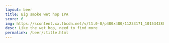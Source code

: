 ```yaml
---
layout: beer
title: Big smoke wet hop IPA
score: 6
img: https://scontent.xx.fbcdn.net/v/t1.0-0/p480x480/11233171_10153438036778745_7460779125459519208_n.jpg?oh=10e3a23fccbaaaa1bf669cdfe8736370&oe=59218856
desc: Like the wet hop, need to find more
permalink: /beer/:title.html
---
```

